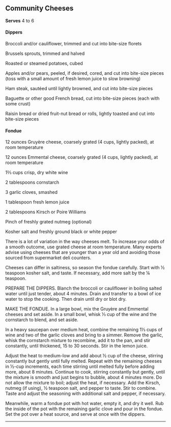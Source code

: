 ﻿## Community Cheeses

**Serves** 4 to 6

#### Dippers

Broccoli and/or cauliflower, trimmed and cut into bite-size florets

Brussels sprouts, trimmed and halved

Roasted or steamed potatoes, cubed

Apples and/or pears, peeled, if desired, cored, and cut into bite-size pieces (toss with a small amount of fresh lemon juice to slow browning)

Ham steak, sautéed until lightly browned, and cut into bite-size pieces

Baguette or other good French bread, cut into bite-size pieces (each with some crust)

Raisin bread or dried fruit-nut bread or rolls, lightly toasted and cut into bite-size pieces

#### Fondue

12 ounces Gruyère cheese, coarsely grated (4 cups, lightly packed), at room temperature

12 ounces Emmental cheese, coarsely grated (4 cups, lightly packed), at room temperature

1⅔ cups crisp, dry white wine

2 tablespoons cornstarch

3 garlic cloves, smashed

1 tablespoon fresh lemon juice

2 tablespoons Kirsch or Poire Williams

Pinch of freshly grated nutmeg (optional)

Kosher salt and freshly ground black or white pepper

There is a lot of variation in the way cheeses melt. To increase your odds of a smooth outcome, use grated cheese at room temperature. Many experts advise using cheeses that are younger than a year old and avoiding those sourced from supermarket deli counters.

Cheeses can differ in saltiness, so season the fondue carefully. Start with ½ teaspoon kosher salt, and taste. If necessary, add more salt by the ¼ teaspoon.

PREPARE THE DIPPERS. Blanch the broccoli or cauliflower in boiling salted water until just tender, about 4 minutes. Drain and transfer to a bowl of ice water to stop the cooking. Then drain until dry or blot dry.

MAKE THE FONDUE. In a large bowl, mix the Gruyère and Emmental cheeses and set aside. In a small bowl, whisk ⅓ cup of the wine and the cornstarch to blend, and set aside.

In a heavy saucepan over medium heat, combine the remaining 1⅓ cups of wine and two of the garlic cloves and bring to a simmer. Remove the garlic, whisk the cornstarch mixture to recombine, add it to the pan, and stir constantly, until thickened, 15 to 30 seconds. Stir in the lemon juice.

Adjust the heat to medium-low and add about ½ cup of the cheese, stirring constantly but gently until fully melted. Repeat with the remaining cheeses in ½-cup increments, each time stirring until melted fully before adding more, about 8 minutes. Continue to cook, stirring constantly but gently, until the mixture is smooth and just begins to bubble, about 4 minutes more. Do not allow the mixture to boil; adjust the heat, if necessary. Add the Kirsch, nutmeg (if using), ½ teaspoon salt, and pepper to taste. Stir to combine. Taste and adjust the seasoning with additional salt and pepper, if necessary.

Meanwhile, warm a fondue pot with hot water, empty it, and dry it well. Rub the inside of the pot with the remaining garlic clove and pour in the fondue. Set the pot over a heat source, and serve at once with the dippers.

---

